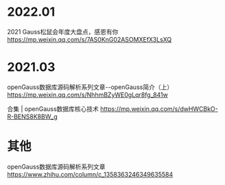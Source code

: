 
# 2022.01

2021 Gauss松鼠会年度大盘点，感恩有你 https://mp.weixin.qq.com/s/7AS0KnG02ASOMXEfX3LsXQ

# 2021.03

openGauss数据库源码解析系列文章--openGauss简介（上） https://mp.weixin.qq.com/s/NhhmBZyWE0gLqr8fg_841w

合集 | openGauss数据库核心技术 https://mp.weixin.qq.com/s/dwHWCBkO-R-BENS8K8BW_g

# 其他

openGauss数据库源码解析系列文章 https://www.zhihu.com/column/c_1358363246349635584

